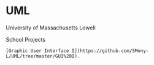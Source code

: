 # UML
University of Massachusetts Lowell

School Projects
  
    [Graphic User Interface I](https://github.com/SMony-L/UML/tree/master/GUI%20I).
